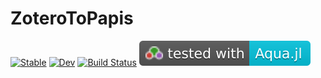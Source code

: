 # ZoteroToPapis

[![Stable](https://img.shields.io/badge/docs-stable-blue.svg)](https://klafyvel.github.io/ZoteroToPapis.jl/stable/)
[![Dev](https://img.shields.io/badge/docs-dev-blue.svg)](https://klafyvel.github.io/ZoteroToPapis.jl/dev/)
[![Build Status](https://github.com/klafyvel/ZoteroToPapis.jl/actions/workflows/CI.yml/badge.svg?branch=main)](https://github.com/klafyvel/ZoteroToPapis.jl/actions/workflows/CI.yml?query=branch%3Amain)
[![Aqua](https://raw.githubusercontent.com/JuliaTesting/Aqua.jl/master/badge.svg)](https://github.com/JuliaTesting/Aqua.jl)
